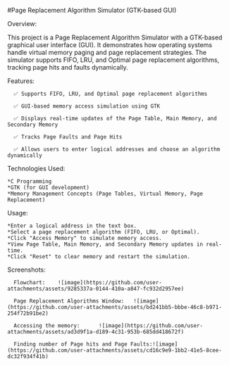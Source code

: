 #Page Replacement Algorithm Simulator (GTK-based GUI)

Overview:

This project is a Page Replacement Algorithm Simulator with a GTK-based graphical user interface (GUI). It demonstrates how operating systems handle virtual memory paging and page replacement strategies. 
The simulator supports FIFO, LRU, and Optimal page replacement algorithms, tracking page hits and faults dynamically.

Features:

      ✅ Supports FIFO, LRU, and Optimal page replacement algorithms
      
      ✅ GUI-based memory access simulation using GTK

      ✅ Displays real-time updates of the Page Table, Main Memory, and Secondary Memory
      
      ✅ Tracks Page Faults and Page Hits
      
      ✅ Allows users to enter logical addresses and choose an algorithm dynamically

Technologies Used:

    *C Programming
    *GTK (for GUI development)
    *Memory Management Concepts (Page Tables, Virtual Memory, Page Replacement)

Usage:

    *Enter a logical address in the text box.
    *Select a page replacement algorithm (FIFO, LRU, or Optimal).
    *Click "Access Memory" to simulate memory access.
    *View Page Table, Main Memory, and Secondary Memory updates in real-time.
    *Click "Reset" to clear memory and restart the simulation.

Screenshots:

      Flowchart:    ![image](https://github.com/user-attachments/assets/9285337a-0144-410a-a847-fc932d2957ee)
      
      Page Replacement Algorithms Window:   ![image](https://github.com/user-attachments/assets/bd241bb5-bbbe-46c8-b971-254f72b91be2)
      
      Accessing the memory:      ![image](https://github.com/user-attachments/assets/ad3d9f1a-d189-4c31-953b-685dd418672f)
      
      Finding number of Page hits and Page Faults:![image](https://github.com/user-attachments/assets/cd16c9e9-1bb2-41e5-8cee-dc32f934f41b)



